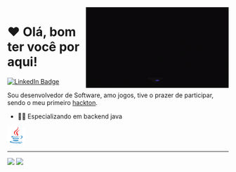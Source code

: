 <img src = "banner.gif" width = "325px" align = "right">

# ❤ Olá, bom ter você por aqui!
  <div id="badges">
  <a href = "https://www.linkedin.com/in/kaio-campos-744419194/">
    <img src="https://img.shields.io/badge/LinkedIn-blue?style=for-the-badge&logo=linkedin&logoColor=white" alt="LinkedIn Badge"/>
  </a>
</div>

Sou desenvolvedor de Software, amo jogos, tive o prazer de participar, sendo o meu primeiro [hackton](https://www.instagram.com/p/C0Zx7-LpU4D/).

- 👨‍🎓 Especializando em backend java

<div>
  
  <img src="https://github.com/devicons/devicon/blob/master/icons/java/java-original.svg" title="JAVA" alt="JAVA" width="40" height="40"/>&nbsp;
<!--   <img src="https://github.com/devicons/devicon/blob/master/icons/html5/html5-original.svg" title="HTML5" alt="HTML" width="40" height="40"/>&nbsp;
  <img src="https://github.com/devicons/devicon/blob/master/icons/css3/css3-original.svg" title="CSS3" alt="CSS2" width="40" height="40"/>&nbsp;
  <img src="https://github.com/devicons/devicon/blob/master/icons/javascript/javascript-original.svg" title="JavaScript" alt="JavaScript" width="40" height="40"/>&nbsp;
  <img src="https://github.com/devicons/devicon/blob/master/icons/react/react-original-wordmark.svg" title="React" alt="React" width="40" height="40"/>&nbsp; --> 
</div>

---


<div align = "left">
<img height = "200em" src="https://github-readme-stats.vercel.app/api/top-langs/?username=kaiocampos&show_icons=true&theme=bear&count_private=true"/>
<img height = "200em" src="https://github-readme-stats.vercel.app/api?username=kaiocampos&show_icons=true&show_icons=true&theme=bear&count_private=true" />
</div>
